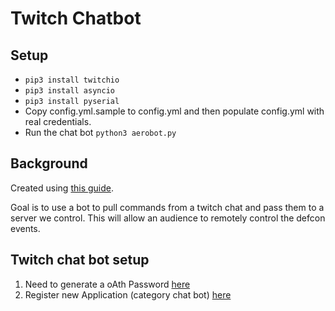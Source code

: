 # Twitch Chatbot

## Setup

* `pip3 install twitchio`
* `pip3 install asyncio`
* `pip3 install pyserial`
* Copy config.yml.sample to config.yml and then populate config.yml with real credentials.
* Run the chat bot `python3 aerobot.py`

## Background

Created using [this guide](https://www.richwerks.com/index.php/2019/beginner-twitch-chatbot-using-python/).  

Goal is to use a bot to pull commands from a twitch chat and pass them to a server we control.  This will allow an audience to remotely control the defcon events.  

## Twitch chat bot setup
1. Need to generate a oAth Password [here](https://twitchapps.com/tmi/)
2. Register new Application (category chat bot) [here](https://dev.twitch.tv/console/apps)
